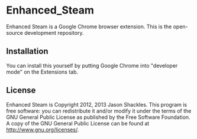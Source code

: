 Enhanced_Steam
==============

Enhanced Steam is a Google Chrome browser extension.  This is the open-source development repository.

Installation
------------

You can install this yourself by putting Google Chrome into "developer mode" on the Extensions tab.

License
-------

Enhanced Steam is Copyright 2012, 2013 Jason Shackles.  This program is free software: you can redistribute it and/or modify it under the terms of the GNU General Public License as published by the Free Software Foundation.  A copy of the GNU General Public License can be found at http://www.gnu.org/licenses/.
